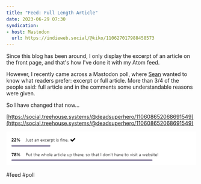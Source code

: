 ```yaml
---
title: "Feed: Full Length Article"
date: 2023-06-29 07:30
syndication: 
- host: Mastodon
  url: https://indieweb.social/@kiko/110627017988458573
---
```


Since this blog has been around, I only display the excerpt of an article on the front page, and that's how I've done it with my Atom feed.

However, I recently came across a Mastodon poll, where [Sean](https://social.treehouse.systems/@deadsuperhero) wanted to know what readers prefer: excerpt or full article. More than 3/4 of the people said: full article and in the comments some understandable reasons were given.

So I have changed that now...

[https://social.treehouse.systems/@deadsuperhero/110608652068691549](https://social.treehouse.systems/@deadsuperhero/110608652068691549)

![06-29-results-full-article-poll](images/06-29-results-full-article-poll.png)

#feed #poll
